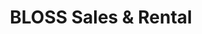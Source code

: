 ---
title: "BLOSS Sales & Rental"
url: /sand-springs/bloss-sales-and-rental/
shop: storage rental
---